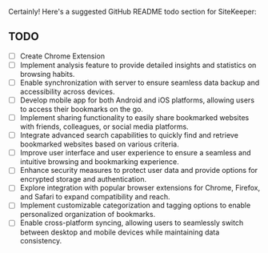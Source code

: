 Certainly! Here's a suggested GitHub README todo section for SiteKeeper:

## TODO

- [ ] Create Chrome Extension
- [ ] Implement analysis feature to provide detailed insights and statistics on browsing habits.
- [ ] Enable synchronization with server to ensure seamless data backup and accessibility across devices.
- [ ] Develop mobile app for both Android and iOS platforms, allowing users to access their bookmarks on the go.
- [ ] Implement sharing functionality to easily share bookmarked websites with friends, colleagues, or social media platforms.
- [ ] Integrate advanced search capabilities to quickly find and retrieve bookmarked websites based on various criteria.
- [ ] Improve user interface and user experience to ensure a seamless and intuitive browsing and bookmarking experience.
- [ ] Enhance security measures to protect user data and provide options for encrypted storage and authentication.
- [ ] Explore integration with popular browser extensions for Chrome, Firefox, and Safari to expand compatibility and reach.
- [ ] Implement customizable categorization and tagging options to enable personalized organization of bookmarks.
- [ ] Enable cross-platform syncing, allowing users to seamlessly switch between desktop and mobile devices while maintaining data consistency.
